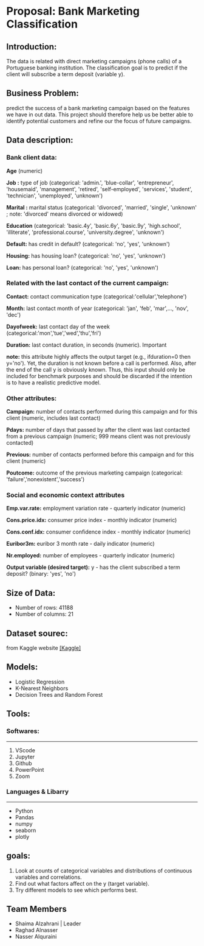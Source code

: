 # Proposal: Bank Marketing Classification
## Introduction:
The data is related with direct marketing campaigns (phone calls) of a Portuguese banking institution. The classification goal is to predict if the client will subscribe a term deposit (variable y).

## Business Problem:
predict the success of a bank marketing campaign based on the features we have in out data. This project should therefore help us be better able to identify potential customers and refine our the focus of future campaigns.
 
## Data description:
### Bank client data:
**Age** (numeric)

**Job :** type of job (categorical: 'admin.', 'blue-collar', 'entrepreneur', 'housemaid', 'management', 'retired', 'self-employed', 'services', 'student', 'technician', 'unemployed', 'unknown')

**Marital :** marital status (categorical: 'divorced', 'married', 'single', 'unknown' ; note: 'divorced' means divorced or widowed)

**Education** (categorical: 'basic.4y', 'basic.6y', 'basic.9y', 'high.school', 'illiterate', 'professional.course', 'university.degree', 'unknown')

**Default:** has credit in default? (categorical: 'no', 'yes', 'unknown')

**Housing:** has housing loan? (categorical: 'no', 'yes', 'unknown')

**Loan:** has personal loan? (categorical: 'no', 'yes', 'unknown')

### Related with the last contact of the current campaign:
**Contact:** contact communication type (categorical:'cellular','telephone')

**Month:** last contact month of year (categorical: 'jan', 'feb', 'mar',…, 'nov', 'dec')

**Dayofweek:** last contact day of the week (categorical:'mon','tue','wed','thu','fri')

**Duration:** last contact duration, in seconds (numeric). Important

**note:** this attribute highly affects the output target (e.g., ifduration=0 then y='no'). Yet, the duration is not known before a call is performed. Also, after the end of the call y is obviously known. Thus, this input should only be included for benchmark purposes and should be discarded if the intention is to have a realistic predictive model.

### Other attributes:
**Campaign:** number of contacts performed during this campaign and for this client (numeric, includes last contact)

**Pdays:** number of days that passed by after the client was last contacted from a previous campaign (numeric; 999 means client was not previously contacted)

**Previous:** number of contacts performed before this campaign and for this client (numeric)

**Poutcome:** outcome of the previous marketing campaign (categorical: 'failure','nonexistent','success') 

### Social and economic context attributes
**Emp.var.rate:** employment variation rate - quarterly indicator (numeric)

**Cons.price.idx:** consumer price index - monthly indicator (numeric)

**Cons.conf.idx:** consumer confidence index - monthly indicator (numeric)

**Euribor3m:** euribor 3 month rate - daily indicator (numeric)

**Nr.employed:** number of employees - quarterly indicator (numeric)

**Output variable (desired target):** y - has the client subscribed a term deposit? (binary: 'yes', 'no')

## Size of Data:
  - Number of rows: 41188
  - Number of columns: 21
  
## Dataset sourec:
from Kaggle website [[Kaggle]](https://https://www.kaggle.com/henriqueyamahata/bank-marketing?select=bank-additional-full.csv)


## Models:
- Logistic Regression
- K-Nearest Neighbors
- Decision Trees and Random Forest

## Tools:
### Softwares:
<hr>

1. VScode
2. Jupyter
3. Github
4. PowerPoint
5. Zoom

### Languages & Libarry
<hr>

   - Python
   - Pandas
   - numpy
   - seaborn
   - plotly
   
## goals:
1. Look at counts of categorical variables and distributions of continuous variables and correlations.  
2. Find out what factors affect on the y (target variable).
3. Try different models to see which performs best.

## Team Members
 - Shaima Alzahrani | Leader
 - Raghad Alnasser
 - Nasser Alquraini

